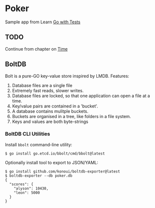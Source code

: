 # Poker

Sample app from Learn [Go with Tests](https://quii.gitbook.io/learn-go-with-tests)

## TODO

Continue from chapter on [Time](https://quii.gitbook.io/learn-go-with-tests/build-an-application/time#write-the-test-first-2)

## BoltDB

Bolt is a pure-GO key-value store inspired by LMDB. Features:

1. Database files are a single file
2. Extremely fast reads, slower writes.
3. Database files are locked, so that one application can open a file at a time.
4. Key/value pairs are contained in a 'bucket'.
5. A database contains mulitple buckets.
6. Buckets are organised in a tree, like folders in a file system.
7. Keys and values are both byte-strings

### BoltDB CLI Utilities

Install `bbolt` command-line utility:

	$ go install go.etcd.io/bbolt/cmd/bbolt@latest

Optionally install tool to export to JSON/YAML:

	$ go install github.com/konoui/boltdb-exporter@latest
	$ boltdb-exporter --db poker.db
	{
	  "scores": {
		"alyson": 10430,
		"leon": 5000
	  }
	}
